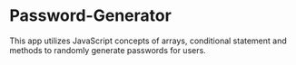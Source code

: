# Password-Generator
This app utilizes JavaScript concepts of arrays, conditional statement and methods to randomly generate passwords for users.
